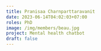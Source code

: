 ```yaml
---
title: Pranisaa Charnparttaravanit
date: 2023-06-14T04:02:03+07:00
roles: PhD
image: /img/members/beau.jpg
project: Mental health chatbot
draft: false
---
```


